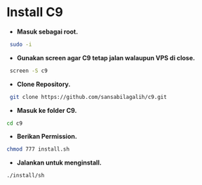 # Install C9

- **Masuk sebagai root.**

```bash
 sudo -i
```

- **Gunakan screen agar C9 tetap jalan walaupun VPS di close.**

```bash
 screen -S c9
```

- **Clone Repository.**

```bash
 git clone https://github.com/sansabilagalih/c9.git
```

- **Masuk ke folder C9.**

```bash
cd c9
```

- **Berikan Permission.**

```bash 
chmod 777 install.sh
```

- **Jalankan untuk menginstall.**

```bash
./install/sh
```


